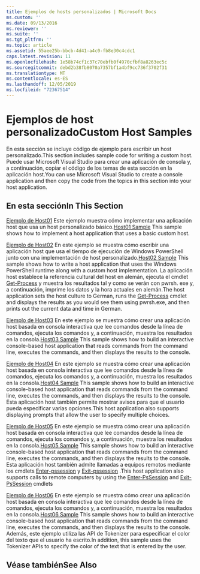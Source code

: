 ```yaml
---
title: Ejemplos de hosts personalizados | Microsoft Docs
ms.custom: ''
ms.date: 09/13/2016
ms.reviewer: ''
ms.suite: ''
ms.tgt_pltfrm: ''
ms.topic: article
ms.assetid: 55aee25b-bbcb-4d41-a4c0-fb8e30c4cdc1
caps.latest.revision: 11
ms.openlocfilehash: 1e58b74cf1c37c70ebfb0f4970cfbf8a8263ec5c
ms.sourcegitcommit: debd2b38fb8070a7357bf1a4bf9cc736f3702f31
ms.translationtype: MT
ms.contentlocale: es-ES
ms.lasthandoff: 12/05/2019
ms.locfileid: "72367514"
---
```

# <a name="custom-host-samples"></a><span data-ttu-id="a69a6-102">Ejemplos de host personalizado</span><span class="sxs-lookup"><span data-stu-id="a69a6-102">Custom Host Samples</span></span>

<span data-ttu-id="a69a6-103">En esta sección se incluye código de ejemplo para escribir un host personalizado.</span><span class="sxs-lookup"><span data-stu-id="a69a6-103">This section includes sample code for writing a custom host.</span></span> <span data-ttu-id="a69a6-104">Puede usar Microsoft Visual Studio para crear una aplicación de consola y, a continuación, copiar el código de los temas de esta sección en la aplicación host.</span><span class="sxs-lookup"><span data-stu-id="a69a6-104">You can use Microsoft Visual Studio to create a console application and then copy the code from the topics in this section into your host application.</span></span>

## <a name="in-this-section"></a><span data-ttu-id="a69a6-105">En esta sección</span><span class="sxs-lookup"><span data-stu-id="a69a6-105">In This Section</span></span>

 <span data-ttu-id="a69a6-106">[Ejemplo de Host01](./host01-sample.md) Este ejemplo muestra cómo implementar una aplicación host que usa un host personalizado básico.</span><span class="sxs-lookup"><span data-stu-id="a69a6-106">[Host01 Sample](./host01-sample.md) This sample shows how to implement a host application that uses a basic custom host.</span></span>

 <span data-ttu-id="a69a6-107">[Ejemplo de Host02](./host02-sample.md) En este ejemplo se muestra cómo escribir una aplicación host que usa el tiempo de ejecución de Windows PowerShell junto con una implementación de host personalizado.</span><span class="sxs-lookup"><span data-stu-id="a69a6-107">[Host02 Sample](./host02-sample.md) This sample shows how to write a host application that uses the Windows PowerShell runtime along with a custom host implementation.</span></span> <span data-ttu-id="a69a6-108">La aplicación host establece la referencia cultural del host en alemán, ejecuta el cmdlet [Get-Process](/powershell/module/Microsoft.PowerShell.Management/Get-Process) y muestra los resultados tal y como se verán con pwrsh. exe y, a continuación, imprime los datos y la hora actuales en alemán.</span><span class="sxs-lookup"><span data-stu-id="a69a6-108">The host application sets the host culture to German, runs the [Get-Process](/powershell/module/Microsoft.PowerShell.Management/Get-Process) cmdlet and displays the results as you would see them using pwrsh.exe, and then prints out the current data and time in German.</span></span>

 <span data-ttu-id="a69a6-109">[Ejemplo de Host03](./host03-sample.md) En este ejemplo se muestra cómo crear una aplicación host basada en consola interactiva que lee comandos desde la línea de comandos, ejecuta los comandos y, a continuación, muestra los resultados en la consola.</span><span class="sxs-lookup"><span data-stu-id="a69a6-109">[Host03 Sample](./host03-sample.md) This sample shows how to build an interactive console-based host application that reads commands from the command line, executes the commands, and then displays the results to the console.</span></span>

 <span data-ttu-id="a69a6-110">[Ejemplo de Host04](./host04-sample.md) En este ejemplo se muestra cómo crear una aplicación host basada en consola interactiva que lee comandos desde la línea de comandos, ejecuta los comandos y, a continuación, muestra los resultados en la consola.</span><span class="sxs-lookup"><span data-stu-id="a69a6-110">[Host04 Sample](./host04-sample.md) This sample shows how to build an interactive console-based host application that reads commands from the command line, executes the commands, and then displays the results to the console.</span></span> <span data-ttu-id="a69a6-111">Esta aplicación host también permite mostrar avisos para que el usuario pueda especificar varias opciones.</span><span class="sxs-lookup"><span data-stu-id="a69a6-111">This host application also supports displaying prompts that allow the user to specify multiple choices.</span></span>

 <span data-ttu-id="a69a6-112">[Ejemplo de Host05](./host05-sample.md) En este ejemplo se muestra cómo crear una aplicación host basada en consola interactiva que lee comandos desde la línea de comandos, ejecuta los comandos y, a continuación, muestra los resultados en la consola.</span><span class="sxs-lookup"><span data-stu-id="a69a6-112">[Host05 Sample](./host05-sample.md) This sample shows how to build an interactive console-based host application that reads commands from the command line, executes the commands, and then displays the results to the console.</span></span> <span data-ttu-id="a69a6-113">Esta aplicación host también admite llamadas a equipos remotos mediante los cmdlets [Enter-pssession](/powershell/module/Microsoft.PowerShell.Core/Enter-PSSession) y [Exit-pssession](/powershell/module/Microsoft.PowerShell.Core/Exit-PSSession) .</span><span class="sxs-lookup"><span data-stu-id="a69a6-113">This host application also supports calls to remote computers by using the [Enter-PsSession](/powershell/module/Microsoft.PowerShell.Core/Enter-PSSession) and [Exit-PsSession](/powershell/module/Microsoft.PowerShell.Core/Exit-PSSession) cmdlets</span></span>

 <span data-ttu-id="a69a6-114">[Ejemplo de Host06](./host06-sample.md) En este ejemplo se muestra cómo crear una aplicación host basada en consola interactiva que lee comandos desde la línea de comandos, ejecuta los comandos y, a continuación, muestra los resultados en la consola.</span><span class="sxs-lookup"><span data-stu-id="a69a6-114">[Host06 Sample](./host06-sample.md) This sample shows how to build an interactive console-based host application that reads commands from the command line, executes the commands, and then displays the results to the console.</span></span> <span data-ttu-id="a69a6-115">Además, este ejemplo utiliza las API de Tokenizer para especificar el color del texto que el usuario ha escrito.</span><span class="sxs-lookup"><span data-stu-id="a69a6-115">In addition, this sample uses the Tokenizer APIs to specify the color of the text that is entered by the user.</span></span>

## <a name="see-also"></a><span data-ttu-id="a69a6-116">Véase también</span><span class="sxs-lookup"><span data-stu-id="a69a6-116">See Also</span></span>
